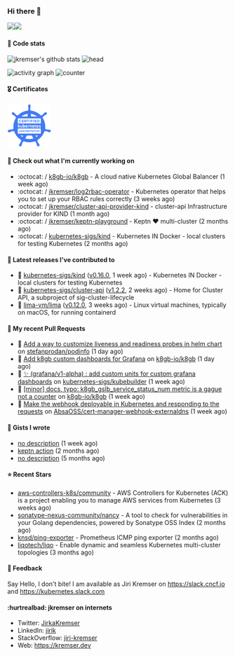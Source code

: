 ### Hi there 👋

 <img src="./b.gif" width="300px"><img src="./b.gif" width="300px">

#### 📱 Code stats

![jkremser's github stats](https://github-readme-stats.vercel.app/api?username=jkremser&count_private=true&show_icons=true&hide_border=false&theme=tokyonight&title_color=5bcdec&bg_color=0d1117&border_radius=false) ![head](https://user-images.githubusercontent.com/535866/175570014-71166aaa-95f7-4a4f-869c-93a16481de4e.jpeg)


![activity graph](https://activity-graph.herokuapp.com/graph?username=jkremser&theme=react-dark)
![counter](https://komarev.com/ghpvc/?username=jkremser&color=5bcdec&style=for-the-badge)

#### 🎖 Certificates
<p align="left"><a href="https://www.credly.com/badges/8ca716d9-fa9b-42e6-b4a1-ad043baf5396/public_url">
<img src="https://raw.githubusercontent.com/cncf/artwork/master/other/cka/color/kubernetes-cka-color.png" alt="https://www.credly.com/badges/8ca716d9-fa9b-42e6-b4a1-ad043baf5396/public_url" width="100" height="100"/> </a>
</p>

#### 👷 Check out what I'm currently working on

- :octocat: / [k8gb-io/k8gb](https://github.com/k8gb-io/k8gb) - A cloud native Kubernetes Global Balancer (1 week ago)
- :octocat: / [jkremser/log2rbac-operator](https://github.com/jkremser/log2rbac-operator) - Kubernetes operator that helps you to set up your RBAC rules correctly (3 weeks ago)
- :octocat: / [jkremser/cluster-api-provider-kind](https://github.com/jkremser/cluster-api-provider-kind) - cluster-api Infrastructure provider for KIND (1 month ago)
- :octocat: / [jkremser/keptn-playground](https://github.com/jkremser/keptn-playground) - Keptn ♥ multi-cluster (2 months ago)
- :octocat: / [kubernetes-sigs/kind](https://github.com/kubernetes-sigs/kind) - Kubernetes IN Docker - local clusters for testing Kubernetes (2 months ago)

#### 🔭 Latest releases I've contributed to

- 🎉 [kubernetes-sigs/kind](https://github.com/kubernetes-sigs/kind) ([v0.16.0](https://github.com/kubernetes-sigs/kind/releases/tag/v0.16.0), 1 week ago) - Kubernetes IN Docker - local clusters for testing Kubernetes
- 🎉 [kubernetes-sigs/cluster-api](https://github.com/kubernetes-sigs/cluster-api) ([v1.2.2](https://github.com/kubernetes-sigs/cluster-api/releases/tag/v1.2.2), 2 weeks ago) - Home for Cluster API, a subproject of sig-cluster-lifecycle
- 🎉 [lima-vm/lima](https://github.com/lima-vm/lima) ([v0.12.0](https://github.com/lima-vm/lima/releases/tag/v0.12.0), 3 weeks ago) - Linux virtual machines, typically on macOS, for running containerd

#### 🔨 My recent Pull Requests

- 💪 [Add a way to customize liveness and readiness probes in helm chart](https://github.com/stefanprodan/podinfo/pull/224) on [stefanprodan/podinfo](https://github.com/stefanprodan/podinfo) (1 day ago)
- 💪 [Add k8gb custom dashboards for Grafana](https://github.com/k8gb-io/k8gb/pull/959) on [k8gb-io/k8gb](https://github.com/k8gb-io/k8gb) (1 day ago)
- 💪 [:sparkles: (grafana/v1-alpha) : add custom units for custom grafana dashboards](https://github.com/kubernetes-sigs/kubebuilder/pull/2965) on [kubernetes-sigs/kubebuilder](https://github.com/kubernetes-sigs/kubebuilder) (1 week ago)
- 💪 [[minor] docs, typo: k8gb_gslb_service_status_num metric is a gague not a counter](https://github.com/k8gb-io/k8gb/pull/957) on [k8gb-io/k8gb](https://github.com/k8gb-io/k8gb) (1 week ago)
- 💪 [Make the webhook deployable in Kubernetes and responding to the requests](https://github.com/AbsaOSS/cert-manager-webhook-externaldns/pull/1) on [AbsaOSS/cert-manager-webhook-externaldns](https://github.com/AbsaOSS/cert-manager-webhook-externaldns) (1 week ago)

#### 📓 Gists I wrote

- [no description](https://gist.github.com/a51bd080b2050aeed8479f1a8c2a686c) (1 week ago)
- [keptn action](https://gist.github.com/4b9355e26643217f318fe37faa9ce444) (2 months ago)
- [no description](https://gist.github.com/a8143384049b171d4e64c5aeb6da4793) (5 months ago)

#### ⭐ Recent Stars

- [aws-controllers-k8s/community](https://github.com/aws-controllers-k8s/community) - AWS Controllers for Kubernetes (ACK) is a project enabling you to manage AWS services from Kubernetes (3 weeks ago)
- [sonatype-nexus-community/nancy](https://github.com/sonatype-nexus-community/nancy) - A tool to check for vulnerabilities in your Golang dependencies, powered by Sonatype OSS Index (2 months ago)
- [knsd/ping-exporter](https://github.com/knsd/ping-exporter) - Prometheus ICMP ping exporter (2 months ago)
- [liqotech/liqo](https://github.com/liqotech/liqo) - Enable dynamic and seamless Kubernetes multi-cluster topologies (3 months ago)

#### 💬 Feedback

Say Hello, I don't bite! I am available as Jiri Kremser on https://slack.cncf.io and https://kubernetes.slack.com


#### :hurtrealbad: jkremser on internets

- Twitter: <a href="https://twitter.com/JirkaKremser">JirkaKremser</a>
- LinkedIn: <a href="https://www.linkedin.com/in/jirik/">jirik</a>
- StackOverflow: <a href="https://stackoverflow.com/users/1594980/jiri-kremser">jiri-kremser</a>
- Web: https://kremser.dev